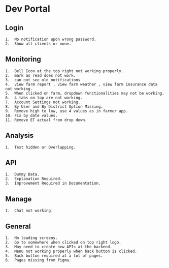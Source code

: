 # Dev Portal

## Login

    1.  No notification upon wrong password.
    2.  Show all clients or none.

## Monitoring

    1.  Bell Icon at the top right not working properly.
    2.  mark as read does not work.
    3.  can not see old notifications
    4.  view farm report , view farm weather , view farm insurance data not working.
    5.  When clicked on farm, dropdown functionalities may not be working.
    6.  4 tabs on top are not working.
    7.  Account Settings not working.
    8.  By User and By District Option Missing.
    9.  Remove high to low, use 4 values as in farmer app.
    10. Fix by date values.
    11. Remove ET actual from drop down.

## Analysis

    1.  Text hidden or Overlapping.

## API

    1.  Dummy Data.
    2.  Explanation Required.
    3.  Improvement Required in Documentation.

## Manage

    1.  Chat not working.

## General

    1.  No loading screens.
    2.  Go to somewhere when clicked on top right logo.
    3.  May need to create new APIs at the backend.
    4.  Menu not working properly when back button is clicked.
    5.  Back button required at a lot of pages.
    6.  Pages missing from figma.